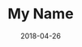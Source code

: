 ---
layout: presentation
title: My Name
date: 2018-04-26
event: 5th VCNC Dev Workshop
permalink: /presentations/my-name
google_presentation: 2PACX-1vRMv-O3xOShybSLW7IFEUKO8oywjMxha06Tyl31GfmrNhe9yYTv9cqQhxhC3AegtQVGlfTpp-rG5ZzH
---